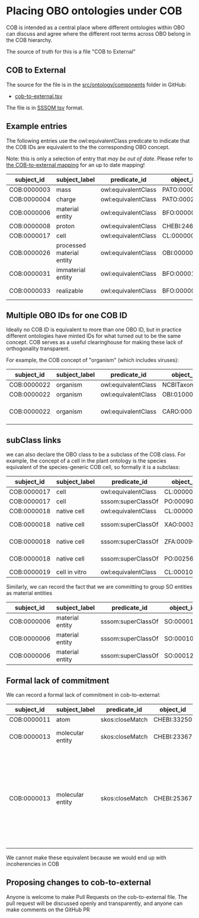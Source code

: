 # Placing OBO ontologies under COB

COB is intended as a central place where different ontologies within
OBO can discuss and agree where the different root terms across OBO
belong in the COB hierarchy.

The source of truth for this is a file "COB to External"

## COB to External

The source for the file is in the [src/ontology/components](https://github.com/OBOFoundry/COB/blob/master/src/ontology/components) folder in GitHub:

 * [cob-to-external.tsv](https://github.com/OBOFoundry/COB/blob/master/src/ontology/components/cob-to-external.tsv)

The file is in [SSSOM tsv](https://github.com/mapping-commons/SSSOM) format.

## Example entries

The following entries use the owl:equivalentClass predicate to indicate that the COB IDs are equivalent to the the corresponding OBO concept.

Note: this is only a selection of entry that _may be out of date_. Please refer to 
[the COB-to-external mapping](https://raw.githubusercontent.com/OBOFoundry/COB/master/src/ontology/components/cob-to-external.tsv)
for an up to date mapping!

|subject_id|subject_label|predicate_id|object_id|object_label|notes|
|---|---|---|---|---|---|
|COB:0000003|mass|owl:equivalentClass|PATO:0000125|mass|.|
|COB:0000004|charge|owl:equivalentClass|PATO:0002193|electric|.|
|COB:0000006|material entity|owl:equivalentClass|BFO:0000040|material entity|.|
|COB:0000008|proton|owl:equivalentClass|CHEBI:24636|proton|.|
|COB:0000017|cell|owl:equivalentClass|CL:0000000|cell|.|
|COB:0000026|processed material entity|owl:equivalentClass|OBI:0000047|processed material|.|
|COB:0000031|immaterial entity|owl:equivalentClass|BFO:0000141|immaterial entity|.|
|COB:0000033|realizable|owl:equivalentClass|BFO:0000017|realizable entity|.|

## Multiple OBO IDs for one COB ID

Ideally no COB ID is equivalent to more than one OBO ID, but in
practice different ontologies have minted IDs for what turned out to
be the same concept. COB serves as a useful clearinghouse for making
these lack of orthogonality transparent.

For example, the COB concept of "organism" (which includes viruses):

|subject_id|subject_label|predicate_id|object_id|object_label|notes|
|---|---|---|---|---|---|
|COB:0000022|organism|owl:equivalentClass|NCBITaxon:1|root|.|
|COB:0000022|organism|owl:equivalentClass|OBI:0100026|organism|.|
|COB:0000022|organism|owl:equivalentClass|CARO:0001010|organism or virus or viroid|.|

## subClass links

we can also declare the OBO class to be a subclass of the COB class. For example, the concept of a cell in the plant ontology is the species equivalent of the species-generic COB cell, so formally it is a subclass:

|subject_id|subject_label|predicate_id|object_id|object_label|notes|
|---|---|---|---|---|---|
|COB:0000017|cell|owl:equivalentClass|CL:0000000|cell|.|
|COB:0000017|cell|sssom:superClassOf|PO:0009002|plant cell|.|
|COB:0000018|native cell|owl:equivalentClass|CL:0000003|native cell|.|
|COB:0000018|native cell|sssom:superClassOf|XAO:0003012|xenopus cell|.|
|COB:0000018|native cell|sssom:superClassOf|ZFA:0009000|zebrafish cell|.|
|COB:0000018|native cell|sssom:superClassOf|PO:0025606|native plant cell|.|
|COB:0000019|cell in vitro|owl:equivalentClass|CL:0001034|cell in vitro|.|

Similarly, we can record the fact that we are committing to group SO entities as material entities

|subject_id|subject_label|predicate_id|object_id|object_label|notes|
|---|---|---|---|---|---|
|COB:0000006|material entity|sssom:superClassOf|SO:0000110|sequence_feature|.|
|COB:0000006|material entity|sssom:superClassOf|SO:0001060|sequence_variant|.|
|COB:0000006|material entity|sssom:superClassOf|SO:0001260|sequence_collection|.|

## Formal lack of commitment

We can record a formal lack of commitment in cob-to-external:

|subject_id|subject_label|predicate_id|object_id|object_label|notes|
|---|---|---|---|---|---|
|COB:0000011|atom|skos:closeMatch|CHEBI:33250|atom|.|
|COB:0000013|molecular entity|skos:closeMatch|CHEBI:23367|molecular entity|No exact match in CHEBI|
|COB:0000013|molecular entity|skos:closeMatch|CHEBI:25367|molecule|This is electrically neutral in CHEBI but in COB it is generic. We should make it union of molecule and polyatomic ion|

We cannot make these equivalent because we would end up with incoherencies in COB

## Proposing changes to cob-to-external

Anyone is welcome to make Pull Requests on the cob-to-external file. The pull request will be discussed openly and transparently, and anyone can make comments on the GitHub PR
